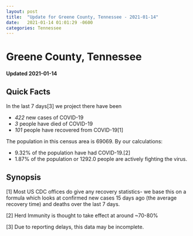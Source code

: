 ```yaml
---
layout: post
title:  "Update for Greene County, Tennessee - 2021-01-14"
date:   2021-01-14 01:01:29 -0600
categories: Tennessee
---
```


# Greene County, Tennessee
#### Updated 2021-01-14

## Quick Facts

In the last 7 days[3] we project there have been
- *422* new cases of COVID-19
- *3* people have died of COVID-19
- *101* people have recovered from COVID-19[1]

The population in this census area is 69069. By our calculations:
- 9.32% of the population have had COVID-19.[2]
- 1.87% of the population or 1292.0 people are actively fighting the virus.

## Synopsis




[1] Most US CDC offices do give any recovery statistics- we base this on a formula which looks at confirmed new cases
15 days ago (the average recovery time) and deaths over the last 7 days.

[2] Herd Immunity is thought to take effect at around ~70-80%

[3] Due to reporting delays, this data may be incomplete.
 
    